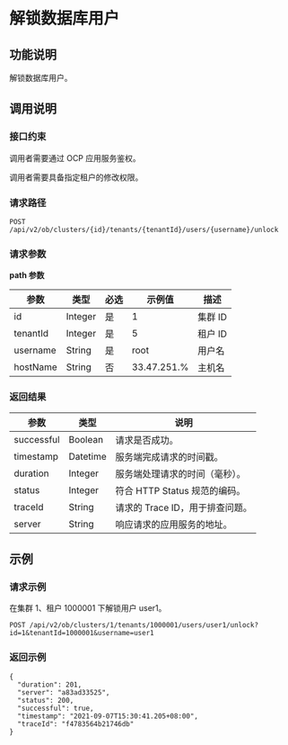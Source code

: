 # 解锁数据库用户

## 功能说明

解锁数据库用户。

## 调用说明

### 接口约束

调用者需要通过 OCP 应用服务鉴权。

调用者需要具备指定租户的修改权限。

### 请求路径

`POST /api/v2/ob/clusters/{id}/tenants/{tenantId}/users/{username}/unlock`

### 请求参数

**path 参数**

|    参数    |   类型    | 必选 | 示例值  |  描述   |
|----------|---------|-------|------|-------|
| id       | Integer | 是  | 1    | 集群 ID |
| tenantId | Integer | 是  | 5    | 租户 ID |
| username | String  | 是  | root | 用户名   |
| hostName | String  | 否  | 33.47.251.%        | 主机名 |

### 返回结果

|     参数     |    类型    |          说明           |
|------------|----------|-----------------------|
| successful | Boolean  | 请求是否成功。               |
| timestamp  | Datetime | 服务端完成请求的时间戳。          |
| duration   | Integer  | 服务端处理请求的时间（毫秒）。       |
| status     | Integer  | 符合 HTTP Status 规范的编码。 |
| traceId    | String   | 请求的 Trace ID，用于排查问题。  |
| server     | String   | 响应请求的应用服务的地址。         |

## 示例

### 请求示例

在集群 1、租户 1000001 下解锁用户 user1。

`POST /api/v2/ob/clusters/1/tenants/1000001/users/user1/unlock?id=1&tenantId=1000001&username=user1`

### 返回示例

```unknow
{
  "duration": 201,
  "server": "a83ad33525",
  "status": 200,
  "successful": true,
  "timestamp": "2021-09-07T15:30:41.205+08:00",
  "traceId": "f4783564b21746db"
}
```
